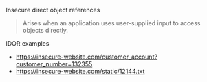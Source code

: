 
Insecure direct object references
>Arises when an application uses user-supplied input to access objects directly.


IDOR examples
- https://insecure-website.com/customer_account?customer_number=132355
- https://insecure-website.com/static/12144.txt